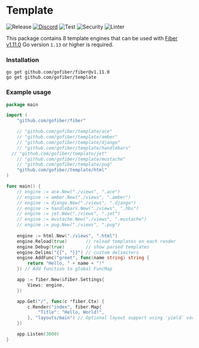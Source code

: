 # Template

![Release](https://img.shields.io/github/release/gofiber/template.svg)
[![Discord](https://img.shields.io/badge/discord-join%20channel-7289DA)](https://gofiber.io/discord)
![Test](https://github.com/gofiber/template/workflows/Test/badge.svg)
![Security](https://github.com/gofiber/template/workflows/Security/badge.svg)
![Linter](https://github.com/gofiber/template/workflows/Linter/badge.svg)

This package contains 8 template engines that can be used with [Fiber v1.11.0](https://github.com/gofiber/fiber)
Go version `1.13` or higher is required.

### Installation
```
go get github.com/gofiber/fiber@v1.11.0
go get github.com/gofiber/template
```

### Example usage
```go
package main

import (
	"github.com/gofiber/fiber"

	// "github.com/gofiber/template/ace"
	// "github.com/gofiber/template/amber"
	// "github.com/gofiber/template/django"
	// "github.com/gofiber/template/handlebars"
  // "github.com/gofiber/template/jet"
	// "github.com/gofiber/template/mustache"
	// "github.com/gofiber/template/pug"
	"github.com/gofiber/template/html"
)

func main() {
	// engine := ace.New("./views", ".ace")
	// engine := amber.New("./views", ".amber")
	// engine := django.New("./views", ".django")
	// engine := handlebars.New("./views", ".hbs")
	// engine := jet.New("./views", ".jet")
	// engine := mustache.New("./views", ".mustache")
	// engine := pug.New("./views", ".pug")
  
	engine := html.New("./views", ".html")
	engine.Reload(true)       // reload templates on each render
	engine.Debug(true)        // show parsed templates
	engine.Delims("{{", "}}") // custom delimiters
	engine.AddFunc("greet", func(name string) string {
		return "Hello, " + name + "!"
	}) // Add function to global FuncMap

	app := fiber.New(&fiber.Settings{
		Views: engine,
	})

	app.Get("/", func(c *fiber.Ctx) {
		c.Render("index", fiber.Map{
			"Title": "Hello, World!",
		}, "layouts/main") // Optional layout support using 'yield` variable
	})

	app.Listen(3000)
}

```
